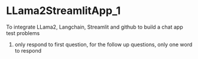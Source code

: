 # LLama2StreamlitApp_1
To integrate LLama2, Langchain, Streamlit and github to build a chat app
test problems
1. only respond to first question, for the follow up questions, only one word to respond
